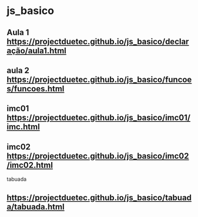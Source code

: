 # js_basico
Aula 1
https://projectduetec.github.io/js_basico/declaração/aula1.html
----------------------------------------------------------------
aula 2
https://projectduetec.github.io/js_basico/funcoes/funcoes.html
----------------------------------------------------------------
imc01
https://projectduetec.github.io/js_basico/imc01/imc.html
----------------------------------------------------------------
imc02
https://projectduetec.github.io/js_basico/imc02/imc02.html
----------------------------------------------------------------
tabuada

https://projectduetec.github.io/js_basico/tabuada/tabuada.html
----------------------------------------------------------------


